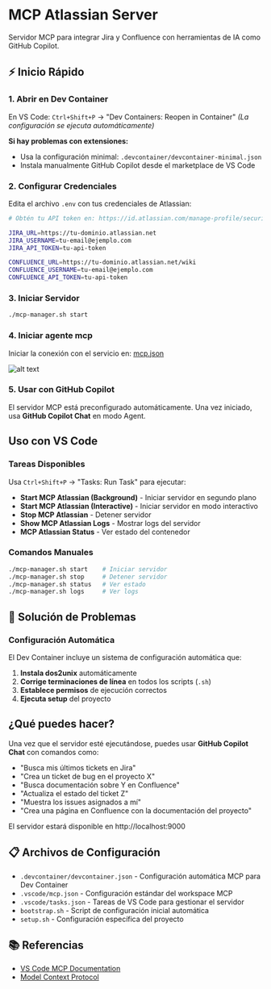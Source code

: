 # MCP Atlassian Server

Servidor MCP para integrar Jira y Confluence con herramientas de IA como GitHub Copilot.

## ⚡ Inicio Rápido

### 1. Abrir en Dev Container
En VS Code: `Ctrl+Shift+P` → "Dev Containers: Reopen in Container"
*(La configuración se ejecuta automáticamente)*

**Si hay problemas con extensiones:**
- Usa la configuración minimal: `.devcontainer/devcontainer-minimal.json`
- Instala manualmente GitHub Copilot desde el marketplace de VS Code

### 2. Configurar Credenciales
Edita el archivo `.env` con tus credenciales de Atlassian:

```bash
# Obtén tu API token en: https://id.atlassian.com/manage-profile/security/api-tokens

JIRA_URL=https://tu-dominio.atlassian.net
JIRA_USERNAME=tu-email@ejemplo.com
JIRA_API_TOKEN=tu-api-token

CONFLUENCE_URL=https://tu-dominio.atlassian.net/wiki
CONFLUENCE_USERNAME=tu-email@ejemplo.com  
CONFLUENCE_API_TOKEN=tu-api-token
```

### 3. Iniciar Servidor
```bash
./mcp-manager.sh start
```

### 4. Iniciar agente mcp 

Iniciar la conexión con el servicio en: [mcp.json](./.vscode/mcp.json)

![alt text](https://code.visualstudio.com/assets/docs/copilot/chat/mcp-servers/mcp-server-config-lenses.png)

### 5. Usar con GitHub Copilot
El servidor MCP está preconfigurado automáticamente. Una vez iniciado, usa **GitHub Copilot Chat** en modo Agent.



## Uso con VS Code

### Tareas Disponibles
Usa `Ctrl+Shift+P` → "Tasks: Run Task" para ejecutar:
- **Start MCP Atlassian (Background)** - Iniciar servidor en segundo plano
- **Start MCP Atlassian (Interactive)** - Iniciar servidor en modo interactivo
- **Stop MCP Atlassian** - Detener servidor
- **Show MCP Atlassian Logs** - Mostrar logs del servidor
- **MCP Atlassian Status** - Ver estado del contenedor

### Comandos Manuales

```bash
./mcp-manager.sh start    # Iniciar servidor
./mcp-manager.sh stop     # Detener servidor  
./mcp-manager.sh status   # Ver estado
./mcp-manager.sh logs     # Ver logs
```

## 🔧 Solución de Problemas

### Configuración Automática
El Dev Container incluye un sistema de configuración automática que:

1. **Instala dos2unix** automáticamente
2. **Corrige terminaciones de línea** en todos los scripts (`.sh`)
3. **Establece permisos** de ejecución correctos
4. **Ejecuta setup** del proyecto


## ¿Qué puedes hacer?

Una vez que el servidor esté ejecutándose, puedes usar **GitHub Copilot Chat** con comandos como:
- "Busca mis últimos tickets en Jira"
- "Crea un ticket de bug en el proyecto X"  
- "Busca documentación sobre Y en Confluence"
- "Actualiza el estado del ticket Z"
- "Muestra los issues asignados a mí"
- "Crea una página en Confluence con la documentación del proyecto"

El servidor estará disponible en http://localhost:9000

## 📋 Archivos de Configuración

- `.devcontainer/devcontainer.json` - Configuración automática MCP para Dev Container
- `.vscode/mcp.json` - Configuración estándar del workspace MCP
- `.vscode/tasks.json` - Tareas de VS Code para gestionar el servidor
- `bootstrap.sh` - Script de configuración inicial automática
- `setup.sh` - Configuración específica del proyecto

## 📚 Referencias

- [VS Code MCP Documentation](https://code.visualstudio.com/docs/copilot/chat/mcp-servers)
- [Model Context Protocol](https://modelcontextprotocol.io/)
